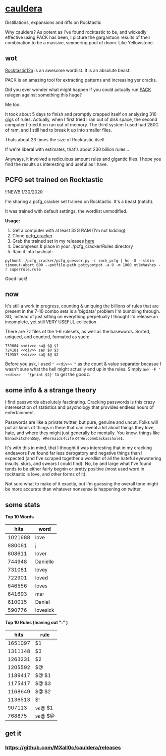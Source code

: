# [cauldera](https://github.com/aaronjones111/cauldera/releases)
Distillations, expansions and riffs on Rocktastic

Why cauldera? As potent as I've found rocktastic to be, and wickedly effective using PACK has been, I picture the gargantuon results of their combination to be a massive, simmering pool of doom. Like Yellowstone.
## wot
[Rocktastic12a](https://labs.nettitude.com/tools/rocktastic/) is an awesome wordlist. It is an absolute beast. 

PACK is an amazing tool for extracting patterns and increasing yer cracks. 

Did you ever wonder what might happen if you could actually run [PACK](https://github.com/iphelix/pack) rulegen against something this huge?

Me too.

It took about 5 days to finish and promptly crapped itself on analyzing 310 gigs of rules. Actually, when I first tried I ran out of disk space, the second computer I tried it on ran out of memory. The third system I used had 280G of ram, and I still had to break it up into smaller files.

Thats about 23 times the size of Rocktastic itself. 

If we're liberal with estimates, that's about 230 billion rules...

Anyways, it involved a rediculous amount rules and gigantic files. I hope you find the results as interesting and useful as I have.

## PCFG set trained on Rocktastic
!!NEW!! 1/30/2020

I'm sharing a pcfg_cracker set trained on Rocktastic. It's a beast (natch).

It was trained with default settings, the wordlist unmodified. 

**Usage:**
1. Get a computer with at least 32G RAM (I'm not kidding)
2. Clone [pcfg_cracker](https://github.com/lakiw/pcfg_cracker)
3. Grab the trained set in my releases [here](https://github.com/aaronjones111/cauldera/releases)
4. Decompress & place in your ./pcfg_cracker/Rules directory 
5. Ram it into hashcat: 

```python3 ./pcfg_cracker/pcfg_guesser.py -r rock_pcfg | hc -O --stdin-timeout-abort 600 --potfile-path pottypotpot -a 0 -m 1000 ntlmhashes -r superrule.rule ```

Good luck!

## now
It's still a work in progress, counting & uniquing the billions of rules that are present in the 7-10 combo sets is a 'bigdata' problem I'm bumbling through. SO, instead of just sitting on everything perpetually I thought I'd release an incomplete, yet still VERY USEFUL collection.

There are 7z files of the 1-6 rulesets, as well as the basewords. Sorted, uniqued, and counted, formated as such:
```
739684 <<div>> sa@ $@ $1
724181 <<div>> sa@ $@ $3
719557 <<div>> sa@ $@ $2
```
Before you ask, I used ```" <<div>> "``` as the count & value separator becasue I wasn't sure what the hell might actually end up in the rules. Simply ``` awk -F ' <<div>> ' '{print $2}' ``` to get the goodz.

## some info & a strange theory
I find passwords absolutely fascinating. Cracking passwords is this crazy interesection of statistics and psychology that provides endless hours of entertainment. 

Passwords are like a private twitter, but pure, genuine and uncut. Folks will put all kinds of things in there that can reveal a lot about things they love, hate, and where they might just generally be mentally. You know, things like ```Nanaskitchen55@, #Mermaids4life``` or ```Welcomebackasshole1```.

It's with this in mind, that I thought it was interesting that in my cracking endeavors I've found far less derogatory and negative things than I expected (and I've scraped together a wordlist of all the hateful eyewatering insults, slurs, and swears I could find). No, by and large what I've found tends to be either fairly begnin or pretty positive (most used word in rocktastic is love, and other forms of it). 

Not sure what to make of it exactly, but I'm guessing the overall tone might be more accurate than whatever nonsense is happening on twitter.

## some stats
**Top 10 Words**

| hits    | word     |
|---------|----------|
| 1021688 | love     |
| 880061  | j        |
| 808611  | lover    |
| 744948  | Danielle |
| 731081  | lovey    |
| 722901  | loved    |
| 646556  | loves    |
| 641693  | mar      |
| 610015  | Daniel   |
| 590776  | lovesick |

**Top 10 Rules (leaving out ":" )**

| hits    | rule   |
|---------|--------|
| 1651097 | $1     |
| 1311148 | $3     |
| 1263231 | $2     |
| 1205592 | $@     |
| 1189417 | $@ $1  |
| 1175417 | $@ $3  |
| 1168649 | $@ $2  |
| 1136513 | $!     |
| 907113  | sa@ $1 |
| 768875  | sa@ $@ |

## get it
### https://github.com/MXall0c/cauldera/releases
